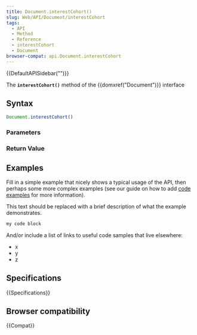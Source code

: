 ```yaml
---
title: Document.interestCohort()
slug: Web/API/Document/interestCohort
tags:
  - API
  - Method
  - Reference
  - interestCohort
  - Document
browser-compat: api.Document.interestCohort
---
```

{{DefaultAPISidebar("")}}

The **`interestCohort()`** method of the {{domxref("Document")}} interface 

## Syntax

```js
Document.interestCohort()
```

### Parameters



### Return Value



## Examples

Fill in a simple example that nicely shows a typical usage of the API, then perhaps some more complex examples (see our guide on how to add [code examples](/en-US/docs/MDN/Contribute/Structures/Code_examples) for more information).

This text should be replaced with a brief description of what the example demonstrates.

```js
my code block
```

And/or include a list of links to useful code samples that live elsewhere:

*   x
*   y
*   z

## Specifications

{{Specifications}}

## Browser compatibility

{{Compat}}


